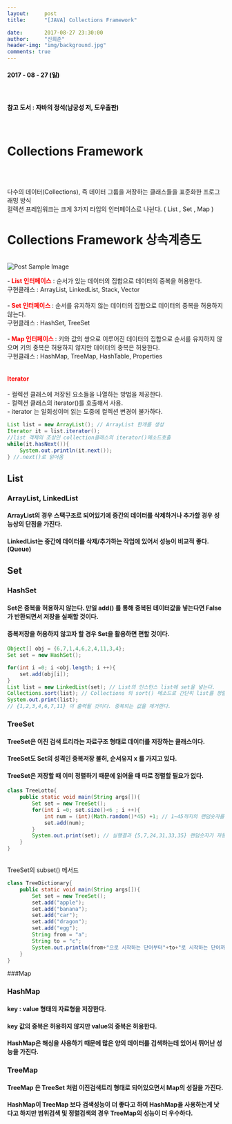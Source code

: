 ```yaml
---
layout:     post
title:      "[JAVA] Collections Framework"

date:       2017-08-27 23:30:00
author:     "신희준"
header-img: "img/background.jpg"
comments: true
---
```


<head>
 <meta name="robots" content="index,follow">
 </head>
 <head>
  <meta name="description" content="자바의 정석책을 참고하여 요약한 JAVA 컬렉션 프레임워크(Collections, List, Set, Map 자료구조)">
  </head>

  <head>
   <meta property="og:type" content="website">
   <meta property="og:title" content="JAVA 컬렉션 프레임워크">
   <meta property="og:description" content="자바의 정석책을 참고하여 요약한 JAVA 컬렉션(Collections framework) 프레임워크">
   <meta property="og:url" content="http://shj7242.github.io/2017/08/27/JAVA8/">

   <meta name="twitter:card" content="summary">
    <meta name="twitter:title" content="JAVA 컬렉션 프레임워크">
    <meta name="twitter:description" content="자바의 정석책을 참고하여 요약한 JAVA 컬렉션(Collections framework) 프레임워크">
    <meta name="FACEBOOK:domain" content="http://shj7242.github.io/2017/08/27/JAVA8/">
    <meta name="facebook:card" content="summary">
     <meta name="facebook:title" content="JAVA 컬렉션 프레임워크">
     <meta name="facebook:description" content="자바의 정석책을 참고하여 요약한 JAVA 컬렉션(Collections framework) 프레임워크">
     <meta name="facebook:domain" content="http://shj7242.github.io/2017/08/27/JAVA8/">


   </head>


<H4 style ="font-weight:bold; color : black">2017 - 08 - 27 (일)</H4>

<br>
<H4 style ="font-weight:bold; color:black;">참고 도서 : 자바의 정석(남궁성 저, 도우출판)</H4>
<br>



# Collections Framework
<br><br>
<p>다수의 데이터(Collections), 즉 데이터 그룹을 저장하는 클래스들을 표준화한 프로그래밍 방식<br>
컬렉션 프레임워크는 크게 3가지 타입의 인터페이스로 나뉜다. ( List , Set , Map )
</p>

# Collections Framework 상속계층도

<br>
<img src="{{ site.baseurl }}/img/collection.jpg" alt="Post Sample Image">
<br>
<p>
-<b style="color:red;"> List 인터페이스</b> : 순서가 있는 데이터의 집합으로 데이터의 중복을 허용한다.<br>
구현클래스 : ArrayList, LinkedList, Stack, Vector
<br><br>
-<b style="color:red;"> Set 인터페이스 </b>: 순서를 유지하지 않는 데이터의 집합으로 데이터의 중복을 허용하지 않는다.<br>
구현클래스 : HashSet, TreeSet
<br><br>
-<b style="color:red;"> Map 인터페이스 </b>: 키와 값의 쌍으로 이루어진 데이터의 집합으로 순서를 유지하지 않으며 키의 중복은 허용하지 않지만 데이터의 중복은 허용한다.
<br> 구현클래스 : HashMap, TreeMap, HashTable, Properties
<br><br><br>
<b style="color:red;">Iterator</b><br><br>
- 컬렉션 클래스에 저장된 요소들을 나열하는 방법을 제공한다. <br>
- 컬렉션 클래스의 iterator()를 호출해서 사용.<br>
- iterator 는 일회성이며 읽는 도중에 컬렉션 변경이 불가하다.<br>
</p>

~~~java
List list = new ArrayList(); // ArrayList 한개를 생성
Iterator it = list.iterator();
//list 객체의 조상인 collection클래스의 iterator()메소드호출
while(it.hasNext()){  
	System.out.println(it.next());
} //.next()로 읽어옴
~~~


## List

### ArrayList, LinkedList

#### ArrayList의 경우 스택구조로 되어있기에 중간의 데이터를 삭제하거나 추가할 경우 성능상의 단점을 가진다. 
#### LinkedList는 중간에 데이터를 삭제/추가하는 작업에 있어서 성능이 비교적 좋다.(Queue)


## Set

### HashSet

#### Set은 중복을 허용하지 않는다. 만일 add() 를 통해 중복된 데이터값을 넣는다면 False 가 반환되면서 저장을 실패할 것이다. 
#### 중복저장을 허용하지 않고자 할 경우 Set을 활용하면 편할 것이다.


~~~java
Object[] obj = {6,7,1,4,6,2,4,11,3,4};
Set set = new HashSet();

for(int i =0; i <obj.length; i ++){
	set.add(obj[i]);
}
List list = new LinkedList(set); // List의 인스턴스 list에 set을 넣는다.
Collections.sort(list); // Collections 의 sort() 메소드로 간단히 list를 정렬한다.
System.out.print(list);  
// {1,2,3,4,6,7,11} 이 출력될 것이다. 중복되는 값을 제거한다.
~~~

### TreeSet

#### TreeSet은 이진 검색 트리라는 자료구조 형태로 데이터를 저장하는 클래스이다. 
#### TreeSet도 Set의 성격인 중복저장 불허, 순서유지 x 를 가지고 있다.
#### TreeSet은 저장할 때 이미 정렬하기 때문에 읽어올 때 따로 정렬할 필요가 없다.


~~~java
class TreeLotto{
	public static void main(String args[]){
		Set set = new TreeSet();
		for(int i =0; set.size()<6 ; i ++){
			int num = (int)(Math.random()*45) +1; // 1~45까지의 랜덤숫자를 num 변수에 넣는다.
			set.add(num);
		}
		System.out.print(set); // 실행결과 {5,7,24,31,33,35} 랜덤숫자가 자동으로 정렬해서 출력
	}
}
~~~


<br>
TreeSet의 subset() 메서드
<br>


~~~java
class TreeDictionary{
	public static void main(String args[]){
		Set set = new TreeSet();
		set.add("apple");
		set.add("banana");
		set.add("car");
		set.add("dragon");
		set.add("egg");
		String from = "a";
		String to = "c";
		System.out.println(from+"으로 시작하는 단어부터"+to+"로 시작하는 단어까지 검색"+set.subSet(from,to)); //a로 시작하는 단어부터 c로시작하는 단어를 검색해서 자른다.
	}
}
~~~

###Map

### HashMap

#### key : value 형태의 자료형을 저장한다.
#### key 값의 중복은 허용하지 않지만 value의 중복은 허용한다. 
#### HashMap은 해싱을 사용하기 때문에 많은 양의 데이터를 검색하는데 있어서 뛰어난 성능을 가진다.

### TreeMap
#### TreeMap 은 TreeSet 처럼 이진검색트리 형태로 되어있으면서 Map의 성질을 가진다. 
#### HashMap이 TreeMap 보다 검색성능이 더 좋다고 하여 HashMap을 사용하는게 낫다고 하지만 범위검색 및 정렬검색의 경우 TreeMap의 성능이 더 우수하다.
